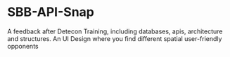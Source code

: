 # SBB-API-Snap
A feedback after Detecon Training, including databases, apis, architecture and structures. An UI Design where you find different spatial user-friendly opponents

